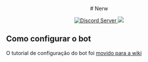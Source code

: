 <p align="center">
  # Nerw
  
<p align="center">
  <a href="https://discord.gg/zHAFwpFtYz">
    <img src="https://discord.com/api/guilds/790744527450800139/widget.png?style=shield" alt="Discord Server">
  </a>
  <a>
    <img src="https://img.shields.io/tokei/lines/github/cinderela-baiana/nerw?label=linhas%20de%20c%C3%B3digo">
  </a>

## Como configurar o bot

O tutorial de configuração do bot foi [movido para a wiki](https://github.com/joao-0213/BotGamera/wiki/Configurar-o-bot)
